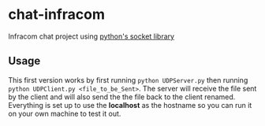 # chat-infracom
Infracom chat project using [python's socket library](https://docs.python.org/3/library/socket.html)

## Usage

This first version works by first running `python UDPServer.py` then running `python UDPClient.py <file_to_be_Sent>`. The server will receive the file sent by the client and will also send the the file back to the client renamed. Everything is set up to use the **__localhost__** as the hostname so you can run it on your own machine to test it out.
